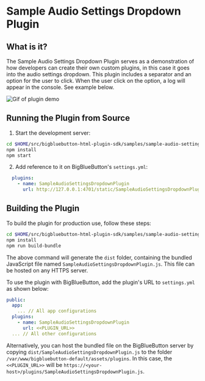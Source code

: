# Sample Audio Settings Dropdown Plugin

## What is it?

The Sample Audio Settings Dropdown Plugin serves as a demonstration of how developers can create their own custom plugins, in this case it goes into the audio settings dropdown. This plugin includes a separator and an option for the user to click. When the user click on the option, a log will appear in the console. See example below.

![Gif of plugin demo](./public/assets/plugin.gif)

## Running the Plugin from Source

1. Start the development server:

```bash
cd $HOME/src/bigbluebutton-html-plugin-sdk/samples/sample-audio-settings-dropdown-plugin
npm install
npm start
```

2. Add reference to it on BigBlueButton's `settings.yml`:

```yaml
  plugins:
    - name: SampleAudioSettingsDropdownPlugin
      url: http://127.0.0.1:4701/static/SampleAudioSettingsDropdownPlugin.js
```

## Building the Plugin

To build the plugin for production use, follow these steps:

```bash
cd $HOME/src/bigbluebutton-html-plugin-sdk/samples/sample-audio-settings-dropdown-plugin
npm install
npm run build-bundle
```

The above command will generate the `dist` folder, containing the bundled JavaScript file named `SampleAudioSettingsDropdownPlugin.js`. This file can be hosted on any HTTPS server.

To use the plugin with BigBlueButton, add the plugin's URL to `settings.yml` as shown below:

```yaml
public:
  app:
    ... // All app configurations
  plugins:
    - name: SampleAudioSettingsDropdownPlugin
      url: <<PLUGIN_URL>>
  ... // All other configurations
```

Alternatively, you can host the bundled file on the BigBlueButton server by copying `dist/SampleAudioSettingsDropdownPlugin.js` to the folder `/var/www/bigbluebutton-default/assets/plugins`. In this case, the `<<PLUGIN_URL>>` will be `https://<your-host>/plugins/SampleAudioSettingsDropdownPlugin.js`.

